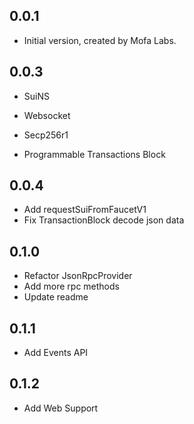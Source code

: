 ## 0.0.1

* Initial version, created by Mofa Labs.

## 0.0.3

* SuiNS
* Websocket
* Secp256r1

* Programmable Transactions Block

## 0.0.4

* Add requestSuiFromFaucetV1
* Fix TransactionBlock decode json data

## 0.1.0

* Refactor JsonRpcProvider
* Add more rpc methods
* Update readme

## 0.1.1

* Add Events API

## 0.1.2

* Add Web Support
